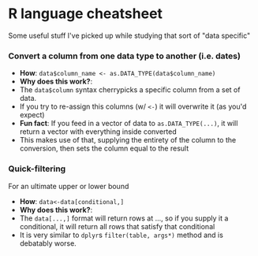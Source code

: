 # R language cheatsheet

Some useful stuff I've picked up while studying that sort of "data specific"

### Convert a column from one data type to another (i.e. dates)
 * **How**: `data$column_name <- as.DATA_TYPE(data$column_name)`
 * **Why does this work?**:
  * The `data$column` syntax cherrypicks a specific column from a set of data.
  * If you try to re-assign this columns (w/ `<-`) it will overwrite it (as you'd expect)
  * **Fun fact**: If you feed in a vector of data to `as.DATA_TYPE(...)`, it will return a vector with everything inside converted
  * This makes use of that, supplying the entirety of the column to the conversion, then sets the column equal to the result

### Quick-filtering 
For an ultimate upper or lower bound

 * **How**: `data<-data[conditional,]`
 * **Why does this work?**:
  * The `data[...,]` format will return rows at ..., so if you supply it a conditional, it will return all rows that satisfy that conditional
  * It is very similar to `dplyr`s `filter(table, args*)` method and is debatably worse.


